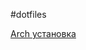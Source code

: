 #dotfiles

[Arch установка](https://github.com/nekurillril/dotfiles/blob/master/guide/arch-install.md)